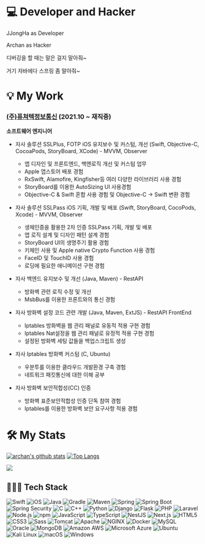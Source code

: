 # 💻 Developer and Hacker

JJongHa as Developer

Archan as Hacker

디버깅을 할 때는 말은 걸지 말아줘~

거기 자바에다 스프링 좀 말아줘~

# 💡 My Work

### [(주)퓨쳐텍정보통신](https://ftkict.co.kr/) (2021.10 ~ 재직중)

**소프트웨어 엔지니어**
- 자사 솔루션 SSLPlus, FOTP iOS 유지보수 및 커스텀, 개선 (Swift, Objective-C, CocoaPods, StoryBoard, XCode) - MVVM, Observer
  - 앱 디자인 및 프론트엔드, 백엔로직 개선 및 커스텀 업무
  - Apple 앱스토어 배포 경험
  - RxSwift, Alamofire, Kingfisher등 여러 다양한 라이브러리 사용 경험
  - StoryBoard를 이용한 AutoSizing UI 사용경험
  - Objective-C & Swift 혼합 사용 경험 및 Objective-C -> Swift 변환 경험

- 자사 솔루션 SSLPass iOS 기획, 개발 및 배포 (Swift, StoryBoard, CocoPods, Xcode) - MVVM, Observer
  - 생체인증을 활용한 2차 인증 SSLPass 기획, 개발 및 배포
  - 앱 로직 설계 및 디자인 패턴 설계 경험
  - StoryBoard UI의 생명주기 활용 경험
  - 키체인 사용 및 Apple native Crypto Function 사용 경험
  - FaceID 및 TouchID 사용 경험
  - 로딩에 필요한 애니메이션 구현 경험

- 자사 백엔드 유지보수 및 개선 (Java, Maven) - RestAPI
  - 방화벽 관련 로직 수정 및 개선
  - MsbBus를 이용한 프론트와의 통신 경험
 
- 자사 방화벽 설정 코드 관련 개발 (Java, Maven, ExtJS) - RestAPI FrontEnd
  - Iptables 방화벽을 웹 관리 패널로 유동적 적용 구현 경험
  - Iptables Nat설정을 웹 관리 패널로 유정적 적용 구현 경험
  - 설정된 방화벽 세팅 값들을 백업스크립트 생성 
 
- 자사 Iptables 방화벽 커스텀 (C, Ubuntu)
  - 우분투를 이용한 클라우드 개발환경 구축 경험
  - 네트워크 패킷통신에 대한 이해 공부

- 자사 방화벽 보안적합성(CC) 인증 
  - 방화벽 표준보안적합성 인증 단독 참여 경험 
  - Iptables를 이용한 방화벽 보안 요구사항 적용 경험


# 🛠 My Stats
[![archan's github stats](https://github-readme-stats.vercel.app/api?username=archan0621)](https://github.com/anuraghazra/github-readme-stats)
[![Top Langs](https://github-readme-stats.vercel.app/api/top-langs/?username=archan0621&layout=compact)](https://github.com/archan0621/github-readme-stats)

<a href="https://opgc.me/#/users/archan0621" target="_blank"><img src="https://api.opgc.me/githubs/users/archan0621/tag/?theme=basic" /></a>

## 👩🏻‍💻 Tech Stack 
<div>
<img alt="Swift" src ="https://img.shields.io/badge/Swift-F05138.svg?&style=for-the-badge&logo=Swift&logoColor=white"/>
<img alt="iOS" src ="https://img.shields.io/badge/iOS-000000.svg?&style=for-the-badge&logo=iOS&logoColor=white"/>
<img alt="Java" src ="https://img.shields.io/badge/Java-007396.svg?&style=for-the-badge&logo=Java&logoColor=white"/>
<img alt="Gradle" src ="https://img.shields.io/badge/Gradle-02303A.svg?&style=for-the-badge&logo=Gradle&logoColor=white"/>
<img alt="Maven" src ="https://img.shields.io/badge/Maven-C71A36.svg?&style=for-the-badge&logo=Apache Maven&logoColor=white"/>
<img alt="Spring" src ="https://img.shields.io/badge/Spring-6DB33F.svg?&style=for-the-badge&logo=Spring&logoColor=white"/>
<img alt="Spring Boot" src ="https://img.shields.io/badge/Spring Boot-6DB33F.svg?&style=for-the-badge&logo=SpringBoot&logoColor=white"/>
<img alt="Spring Security" src ="https://img.shields.io/badge/Spring Security-6DB33F.svg?&style=for-the-badge&logo=SpringSecurity&logoColor=white"/>
<img alt="C" src ="https://img.shields.io/badge/C-A8B9CC.svg?&style=for-the-badge&logo=C&logoColor=white"/>
<img alt="C++" src ="https://img.shields.io/badge/C++-00599C.svg?&style=for-the-badge&logo=C%2B%2B&logoColor=white"/>
<img alt="Python" src ="https://img.shields.io/badge/Python-3776AB.svg?&style=for-the-badge&logo=Python&logoColor=white"/>
<img alt="Django" src ="https://img.shields.io/badge/Django-092E20.svg?&style=for-the-badge&logo=Django&logoColor=white"/>
 <img alt="Flask" src ="https://img.shields.io/badge/Flask-000000.svg?&style=for-the-badge&logo=Flask&logoColor=white"/>
<img alt="PHP" src ="https://img.shields.io/badge/PHP-777BB4.svg?&style=for-the-badge&logo=PHP&logoColor=white"/>
<img alt="Laravel" src ="https://img.shields.io/badge/Laravel-FF2D20.svg?&style=for-the-badge&logo=Laravel&logoColor=white"/>
<img alt="Node.js" src ="https://img.shields.io/badge/Node.js-339933.svg?&style=for-the-badge&logo=Node.js&logoColor=white"/>
<img alt="npm" src ="https://img.shields.io/badge/npm-CB3837.svg?&style=for-the-badge&logo=npm&logoColor=white"/>
<img alt="JavaScript" src ="https://img.shields.io/badge/JavaScript-F7DF1E.svg?&style=for-the-badge&logo=JavaScript&logoColor=white"/>
<img alt="TypeScript" src ="https://img.shields.io/badge/TypeScript-3178C6.svg?&style=for-the-badge&logo=TypeScript&logoColor=white"/>
<img alt="NestJS" src ="https://img.shields.io/badge/NestJS-E0234E.svg?&style=for-the-badge&logo=NestJS&logoColor=white"/>
<img alt="Next.js" src ="https://img.shields.io/badge/Next.js-000000.svg?&style=for-the-badge&logo=Next.JS&logoColor=white"/>
<img alt="HTML5" src ="https://img.shields.io/badge/HTML5-E34F26.svg?&style=for-the-badge&logo=HTML5&logoColor=white"/>
<img alt="CSS3" src ="https://img.shields.io/badge/CSS3-1572B6.svg?&style=for-the-badge&logo=CSS3&logoColor=white"/>
<img alt="Sass" src ="https://img.shields.io/badge/Sass-CC6699.svg?&style=for-the-badge&logo=Sass&logoColor=white"/>
<img alt="Tomcat" src ="https://img.shields.io/badge/Tomcat-F8DC75.svg?&style=for-the-badge&logo=ApacheTomcat&logoColor=white"/>
<img alt="Apache" src ="https://img.shields.io/badge/Apache-D22128.svg?&style=for-the-badge&logo=Apache&logoColor=white"/>
<img alt="NGINX" src ="https://img.shields.io/badge/NGINX-009639.svg?&style=for-the-badge&logo=NGINX&logoColor=white"/>
<img alt="Docker" src ="https://img.shields.io/badge/Docker-2496ED.svg?&style=for-the-badge&logo=Docker&logoColor=white"/>
<img alt="MySQL" src ="https://img.shields.io/badge/MySQL-4479A1.svg?&style=for-the-badge&logo=MySQL&logoColor=white"/>
<img alt="Oracle" src ="https://img.shields.io/badge/Oracle-F80000.svg?&style=for-the-badge&logo=Oracle&logoColor=white"/>
<img alt="MongoDB" src ="https://img.shields.io/badge/MongoDB-47A248.svg?&style=for-the-badge&logo=MongoDB&logoColor=white"/>
<img alt="Amazon AWS" src ="https://img.shields.io/badge/Amazon AWS-232F3E.svg?&style=for-the-badge&logo=AmazonAWS&logoColor=white"/>
<img alt="Microsoft Azure" src ="https://img.shields.io/badge/Microsoft Azure-0078D4.svg?&style=for-the-badge&logo=MicrosoftAzure&logoColor=white"/>
<img alt="Ubuntu" src ="https://img.shields.io/badge/Ubuntu-E95420.svg?&style=for-the-badge&logo=Ubuntu&logoColor=white"/>
<img alt="Kali Linux" src ="https://img.shields.io/badge/Kali Linux-557C94.svg?&style=for-the-badge&logo=KaliLinux&logoColor=white"/>
<img alt="macOS" src ="https://img.shields.io/badge/macOS-000000.svg?&style=for-the-badge&logo=macOS&logoColor=white"/>
<img alt="Windows" src ="https://img.shields.io/badge/Windows-0078D6.svg?&style=for-the-badge&logo=Windows&logoColor=white"/>
 </div>


